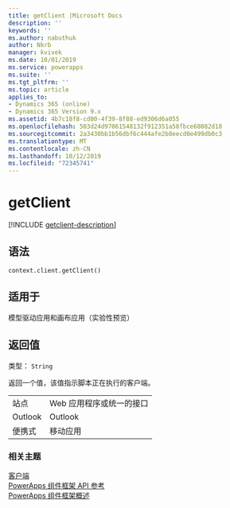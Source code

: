 ```yaml
---
title: getClient |Microsoft Docs
description: ''
keywords: ''
ms.author: nabuthuk
author: Nkrb
manager: kvivek
ms.date: 10/01/2019
ms.service: powerapps
ms.suite: ''
ms.tgt_pltfrm: ''
ms.topic: article
applies_to:
- Dynamics 365 (online)
- Dynamics 365 Version 9.x
ms.assetid: 4b7c18f8-cd00-4f39-8f88-ed9306d6a055
ms.openlocfilehash: 503d24d97061548132f912351a58fbce68082d18
ms.sourcegitcommit: 2a3430bb1b56dbf6c444afe2b8eecd0e499db0c3
ms.translationtype: MT
ms.contentlocale: zh-CN
ms.lasthandoff: 10/12/2019
ms.locfileid: "72345741"
---
```

# <a name="getclient"></a>getClient

[!INCLUDE [getclient-description](includes/getclient-description.md)]

## <a name="syntax"></a>语法

`context.client.getClient()`

## <a name="available-for"></a>适用于 

模型驱动应用和画布应用（实验性预览） 



## <a name="return-value"></a>返回值

类型： `String`

返回一个值，该值指示脚本正在执行的客户端。

|||
|-----|-----|
|站点| Web 应用程序或统一的接口|
|Outlook| Outlook|
|便携式| 移动应用|



### <a name="related-topics"></a>相关主题

[客户端](../client.md)<br/>
[PowerApps 组件框架 API 参考](../../reference/index.md)<br/>
[PowerApps 组件框架概述](../../overview.md)